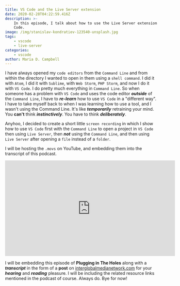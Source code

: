 ```yaml
---
title: VS Code and the Live Server extension
date: 2020-02-28T04:22:59.416Z
description: >-
    In this episode, I talk about how to use the Live Server extension for VS
    Code.
image: /img/stanislav-kondratiev-123540-unsplash.jpg
tags:
    - vscode
    - live-server
categories:
    - vscode
author: Maria D. Campbell
---
```


I have always opened my `code editors` from the `Command Line` and from within
the directory I wanted to open in them using a `shell command`. I did it with
`Atom`, I did it with `Sublime`, with `Web Storm`, `PHP Storm`, and now I do it
with `VS Code`. I do pretty much everything in `Command Line`. So when someone
has a problem with `VS Code` and uses the code editor **_outside_** of the
`Command Line`, I have to **_re-learn_** how to use `VS Code` in a "different
way". I have to take myself back to when I was learning how to use a tool, and I
wasn't using the Command Line. It's like **_temporarily_** retraining your mind.
You **can't** think **_instinctively_**. You have to think **_deliberately_**.

Anyhoo, I decided to create a short little `screen recording` in which I show
how to use `VS Code` first with the `Command Line` to open a project in
`VS Code` then using `Live Server`, then **_not_** using the `Command Line`, and
then using `Live Server` after opening a `file` instead of a `folder`.

I will be hosting the `.movs` on YouTube, and embedding them into the transcript
of this podcast.

<iframe width="560" height="315" src="https://www.youtube.com/embed/YwhdDMT_dFU" frameborder="0" allow="accelerometer; autoplay; encrypted-media; gyroscope; picture-in-picture" allowfullscreen></iframe>

I will be embedding this episode of **Plugging in The Holes** along with a
**_transcript_** in the form of a **post** on
[interglobalmedianetwork.com](https://www.interglobalmedianetwork.com/) for your
**_hearing_** and **_reading_** pleasure. I will be including the related
resource links mentioned in the podcast of course. Always do. Bye for now!

